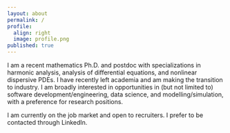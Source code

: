 ```yaml
---
layout: about
permalink: /
profile:
  align: right
  image: profile.png
published: true
---
```


I am a recent mathematics Ph.D. and postdoc with specializations in harmonic analysis, analysis of differential equations, and nonlinear dispersive PDEs.
I have recently left academia and am making the transition to industry.
I am broadly interested in opportunities in (but not limited to) software development/engineering, data science, and modelling/simulation, with a preference for research positions.

I am currently on the job market and open to recruiters.
I prefer to be contacted through LinkedIn.